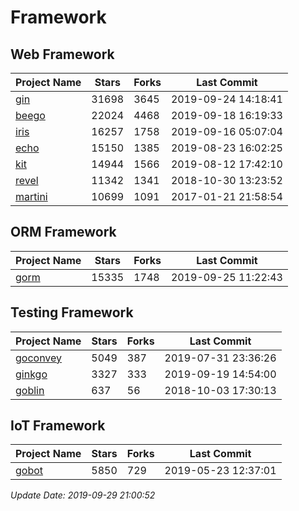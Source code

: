 # Framework

## Web Framework

| Project Name | Stars | Forks | Last Commit |
| ------------ | ----- | ----- | ----------- |
| [gin](https://github.com/gin-gonic/gin) | 31698 | 3645 | 2019-09-24 14:18:41 |
| [beego](https://github.com/astaxie/beego) | 22024 | 4468 | 2019-09-18 16:19:33 |
| [iris](https://github.com/kataras/iris) | 16257 | 1758 | 2019-09-16 05:07:04 |
| [echo](https://github.com/labstack/echo) | 15150 | 1385 | 2019-08-23 16:02:25 |
| [kit](https://github.com/go-kit/kit) | 14944 | 1566 | 2019-08-12 17:42:10 |
| [revel](https://github.com/revel/revel) | 11342 | 1341 | 2018-10-30 13:23:52 |
| [martini](https://github.com/go-martini/martini) | 10699 | 1091 | 2017-01-21 21:58:54 |

## ORM Framework

| Project Name | Stars | Forks | Last Commit |
| ------------ | ----- | ----- | ----------- |
| [gorm](https://github.com/jinzhu/gorm) | 15335 | 1748 | 2019-09-25 11:22:43 |

## Testing Framework

| Project Name | Stars | Forks | Last Commit |
| ------------ | ----- | ----- | ----------- |
| [goconvey](https://github.com/smartystreets/goconvey) | 5049 | 387 | 2019-07-31 23:36:26 |
| [ginkgo](https://github.com/onsi/ginkgo) | 3327 | 333 | 2019-09-19 14:54:00 |
| [goblin](https://github.com/franela/goblin) | 637 | 56 | 2018-10-03 17:30:13 |

## IoT Framework

| Project Name | Stars | Forks | Last Commit |
| ------------ | ----- | ----- | ----------- |
| [gobot](https://github.com/hybridgroup/gobot) | 5850 | 729 | 2019-05-23 12:37:01 |

*Update Date: 2019-09-29 21:00:52*